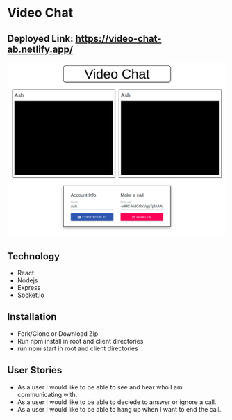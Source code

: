 # Video Chat

## Deployed Link: https://video-chat-ab.netlify.app/

![Imgur](./images/img.png)

## Technology

- React
- Nodejs
- Express
- Socket.io

## Installation

- Fork/Clone or Download Zip
- Run npm install in root and client directories
- run npm start in root and client directories

## User Stories

- As a user I would like to be able to see and hear who I am communicating with.
- As a user I would like to be able to deciede to answer or ignore a call.
- As a user I would like to be able to hang up when I want to end the call.
